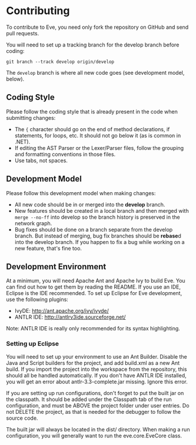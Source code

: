 Contributing
============
To contribute to Eve, you need only fork the repository on GitHub and send pull
requests. 

You will need to set up a tracking branch for the develop branch before coding:

    git branch --track develop origin/develop

The `develop` branch is where all new code goes (see development model, below).

Coding Style
------------
Please follow the coding style that is already present in the code
when submitting changes:

* The `{` character should go on the end of method declarations, if statements,
  for loops, etc. It should not go below it (as is common in .NET). 
* If editing the AST Parser or the Lexer/Parser files, follow the grouping and
  formatting conventions in those files.
* Use tabs, not spaces.

Development Model
-----------------
Please follow this development model when making changes:

* All new code should be in or merged into the **develop** branch.
* New features should be created in a local branch and then merged with 
  `merge --no-ff` into develop so the branch history is preserved in the
  network graph.
* Bug fixes should be done on a branch separate from the develop branch. But
  instead of merging, bug fix branches should be **rebase**d into the develop
  branch. If you happen to fix a bug while working on a new feature, that's
  fine too.

Development Environment
-----------------------
At a minimum, you will need Apache Ant and Apache Ivy to build Eve. You can
find out how to get them by reading the README. If you use an IDE, Eclipse is
the IDE recommended. To set up Eclipse for Eve development, use the following
plugins:

* IvyDE: <http://ant.apache.org/ivy/ivyde/>
* ANTLR IDE: <http://antlrv3ide.sourceforge.net/>

Note: ANTLR IDE is really only recommended for its syntax highlighting.

### Setting up Eclipse ###
You will need to set up your environment to use an Ant Builder. Disable the
Java and Script builders for the project, and add build.xml as a new Ant build.
If you import the project into the workspace from the repository, this should
all be handled automatically. If you don't have ANTLR IDE installed, you will
get an error about antlr-3.3-complete.jar missing. Ignore this error.

If you are setting up run configurations, don't forget to put the built jar on
the classpath. It should be added under the Classpath tab of the run
configuration, and must be ABOVE the project folder under user entries. Do not
DELETE the project, as that is needed for the debugger to follow the source
code.

The built jar will always be located in the dist/ directory. When making a run
configuration, you will generally want to run the eve.core.EveCore class.
